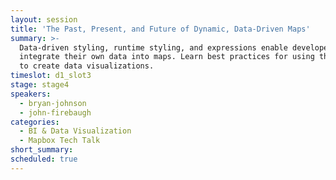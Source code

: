 ```yaml
---
layout: session
title: 'The Past, Present, and Future of Dynamic, Data-Driven Maps'
summary: >-
  Data-driven styling, runtime styling, and expressions enable developers to
  integrate their own data into maps. Learn best practices for using these tools
  to create data visualizations.
timeslot: d1_slot3
stage: stage4
speakers:
  - bryan-johnson
  - john-firebaugh
categories:
  - BI & Data Visualization
  - Mapbox Tech Talk
short_summary:
scheduled: true
---
```


